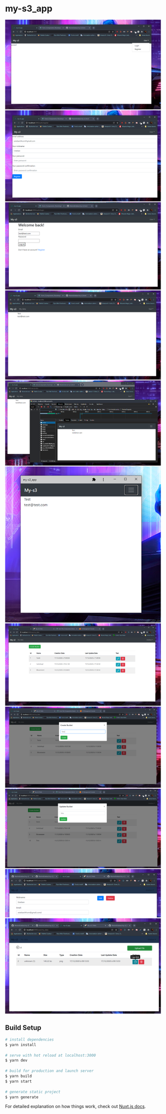 # my-s3_app
![alt text](https://github.com/MestrieEsteban/my-s3_front/blob/master/gitImages/1.PNG?raw=true)
![alt text](https://github.com/MestrieEsteban/my-s3_front/blob/master/gitImages/2.PNG?raw=true)
![alt text](https://github.com/MestrieEsteban/my-s3_front/blob/master/gitImages/3.PNG?raw=true)
![alt text](https://github.com/MestrieEsteban/my-s3_front/blob/master/gitImages/4.PNG?raw=true)
![alt text](https://github.com/MestrieEsteban/my-s3_front/blob/master/gitImages/5.PNG?raw=true)
![alt text](https://github.com/MestrieEsteban/my-s3_front/blob/master/gitImages/6.PNG?raw=true)
![alt text](https://github.com/MestrieEsteban/my-s3_front/blob/master/gitImages/7.PNG?raw=true)
![alt text](https://github.com/MestrieEsteban/my-s3_front/blob/master/gitImages/8.PNG?raw=true)
![alt text](https://github.com/MestrieEsteban/my-s3_front/blob/master/gitImages/9.PNG?raw=true)
![alt text](https://github.com/MestrieEsteban/my-s3_front/blob/master/gitImages/10.PNG?raw=true)
![alt text](https://github.com/MestrieEsteban/my-s3_front/blob/master/gitImages/11.png?raw=true)





## Build Setup

```bash
# install dependencies
$ yarn install

# serve with hot reload at localhost:3000
$ yarn dev

# build for production and launch server
$ yarn build
$ yarn start

# generate static project
$ yarn generate
```

For detailed explanation on how things work, check out [Nuxt.js docs](https://nuxtjs.org).
